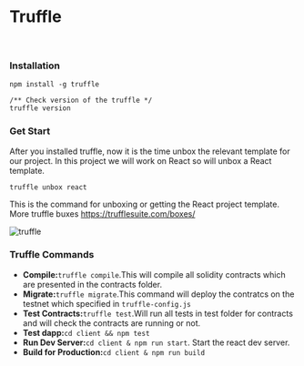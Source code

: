 # Truffle
<br/>

### Installation

```
npm install -g truffle

/** Check version of the truffle */
truffle version

```

### Get Start

After you installed truffle, now it is the time unbox the relevant template for our project. In this project we will work on React so will unbox a React template.

```
truffle unbox react
```
This is the command for unboxing or getting the React project template. More truffle buxes https://trufflesuite.com/boxes/

![truffle](https://user-images.githubusercontent.com/31950758/208463499-8a04e3c0-a0cd-4dee-9d3d-8e3c80d1e90a.png)

### Truffle Commands

<ul dir="auto">
<li><strong>Compile:</strong><code>truffle compile</code>.This will compile all solidity contracts which are presented in the contracts folder.</li>
<li><strong>Migrate:</strong><code>truffle migrate</code>.This command will deploy the contratcs on the testnet which specified in <code>truffle-config.js</code></li>
<li><strong>Test Contracts:</strong><code>truffle test</code>.Will run all tests in test folder for contracts and will check the contracts are running or not.</li>
<li><strong>Test dapp:</strong><code>cd client && npm test</code></li>
<li><strong>Run Dev Server:</strong><code>cd client & npm run start</code>. Start the react dev server.</li>
<li><strong>Build for Production:</strong><code>cd client & npm run build</code></li>
</ul>





